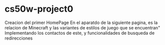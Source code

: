 # cs50w-project0
Creacion del primer HomePage
En el aparatdo de la siguiente pagina, es la relacion de Minecraft y las variantes de estilos de juego que se encuentran"
Implementando los contactos de este, y funcionalidades de busqueda de redirecciones
